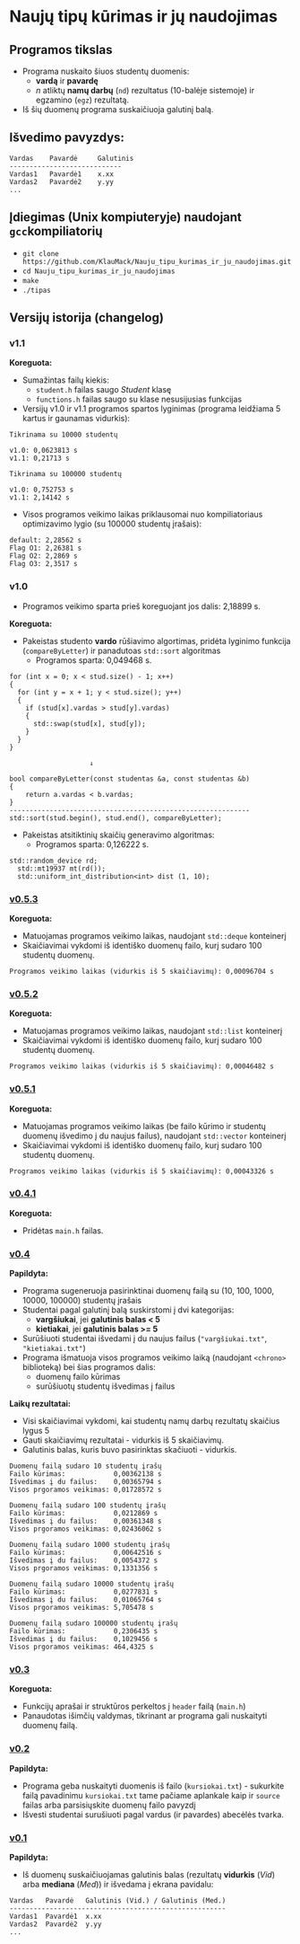 # Naujų tipų kūrimas ir jų naudojimas
## Programos tikslas
- Programa nuskaito šiuos studentų duomenis:
  - **vardą** ir **pavardę**
  - *n* atliktų **namų darbų** (`nd`) rezultatus (10-balėje sistemoje) ir egzamino (`egz`) rezultatą.
- Iš šių duomenų programa suskaičiuoja galutinį balą.
## Išvedimo pavyzdys:
```shell
Vardas    Pavardė     Galutinis
----------------------------
Vardas1   Pavardė1    x.xx
Vardas2   Pavardė2    y.yy
...
```
## Įdiegimas (Unix kompiuteryje) naudojant `gcc`kompiliatorių 

- `git clone https://github.com/KlauMack/Nauju_tipu_kurimas_ir_ju_naudojimas.git`
- `cd Nauju_tipu_kurimas_ir_ju_naudojimas`
- `make`
- `./tipas`
## Versijų istorija (changelog)
### v1.1

**Koreguota:**

- Sumažintas failų kiekis:
  - ```student.h``` failas saugo *Student* klasę
  - ```functions.h``` failas saugo su klase nesusijusias funkcijas
- Versijų v1.0 ir v1.1 programos spartos lyginimas (programa leidžiama 5 kartus ir gaunamas vidurkis):
```shell
Tikrinama su 10000 studentų

v1.0: 0,0623813 s
v1.1: 0,21713 s
```
```shell
Tikrinama su 100000 studentų

v1.0: 0,752753 s
v1.1: 2,14142 s
```
- Visos programos veikimo laikas priklausomai nuo kompiliatoriaus optimizavimo lygio (su 100000 studentų įrašais):
```shell
default: 2,28562 s
Flag O1: 2,26381 s
Flag O2: 2,2869 s
Flag O3: 2,3517 s
```

### v1.0

- Programos veikimo sparta prieš koreguojant jos dalis: 2,18899 s.

**Koreguota:**

- Pakeistas studento **vardo** rūšiavimo algortimas, pridėta lyginimo funkcija (```compareByLetter```) ir panadutoas ```std::sort``` algoritmas
  - Programos sparta: 0,049468 s.
```shell
for (int x = 0; x < stud.size() - 1; x++)         
{
  for (int y = x + 1; y < stud.size(); y++)
  {  
    if (stud[x].vardas > stud[y].vardas)
    {
      std::swap(stud[x], stud[y]);
    }
  }
}

                    ↓
                    
bool compareByLetter(const studentas &a, const studentas &b)
{
    return a.vardas < b.vardas;
}
------------------------------------------------------------
std::sort(stud.begin(), stud.end(), compareByLetter);
```
- Pakeistas atsitiktinių skaičių generavimo algoritmas:
  - Programos sparta: 0,126222 s.
```shell
std::random_device rd;
  std::mt19937 mt(rd());
  std::uniform_int_distribution<int> dist (1, 10);
```
### [v0.5.3](https://github.com/KlauMack/Duomenu_apdorojimas/releases/tag/v0.5.3)

**Koreguota:**

- Matuojamas programos veikimo laikas, naudojant `std::deque` konteinerį
- Skaičiavimai vykdomi iš identiško duomenų failo, kurį sudaro 100 studentų duomenų.
```shell
Programos veikimo laikas (vidurkis iš 5 skaičiavimų): 0,00096704 s
```
### [v0.5.2](https://github.com/KlauMack/Duomenu_apdorojimas/releases/tag/v0.5.2)

**Koreguota:**

- Matuojamas programos veikimo laikas, naudojant `std::list` konteinerį
- Skaičiavimai vykdomi iš identiško duomenų failo, kurį sudaro 100 studentų duomenų.
```shell
Programos veikimo laikas (vidurkis iš 5 skaičiavimų): 0,00046482 s
```
### [v0.5.1](https://github.com/KlauMack/Duomenu_apdorojimas/releases/tag/v0.5.1)

**Koreguota:**

- Matuojamas programos veikimo laikas (be failo kūrimo ir studentų duomenų išvedimo į du naujus failus), naudojant `std::vector` konteinerį
- Skaičiavimai vykdomi iš identiško duomenų failo, kurį sudaro 100 studentų duomenų.
```shell
Programos veikimo laikas (vidurkis iš 5 skaičiavimų): 0,00043326 s
```
### [v0.4.1](https://github.com/KlauMack/Duomenu_apdorojimas/releases/tag/v0.4.1)

**Koreguota:**

- Pridėtas ```main.h``` failas.

### [v0.4](https://github.com/KlauMack/Duomenu_apdorojimas/releases/tag/v0.4)

**Papildyta:**

- Programa sugeneruoja pasirinktinai duomenų failą su (10, 100, 1000, 10000, 100000) studentų įrašais
- Studentai pagal galutinį balą suskirstomi į dvi kategorijas:
  - **vargšiukai**, jei **galutinis balas < 5**
  - **kietiakai**, jei **galutinis balas >= 5**
- Surūšiuoti studentai išvedami į du naujus failus (```"vargšiukai.txt"```, ```"kietiakai.txt"```)
- Programa išmatuoja visos programos veikimo laiką (naudojant ```<chrono>``` biblioteką) bei šias programos dalis:
  - duomenų failo kūrimas
  - surūšiuotų studentų išvedimas į failus
  
**Laikų rezultatai:**
- Visi skaičiavimai vykdomi, kai studentų namų darbų rezultatų skaičius lygus 5
- Gauti skaičiavimų rezultatai - vidurkis iš 5 skaičiavimų.
- Galutinis balas, kuris buvo pasirinktas skačiuoti - vidurkis.
```shell
Duomenų failą sudaro 10 studentų įrašų
Failo kūrimas:            0,00362138 s
Išvedimas į du failus:    0,00365794 s
Visos prgoramos veikimas: 0,01728572 s

Duomenų failą sudaro 100 studentų įrašų
Failo kūrimas:            0,0212869 s
Išvedimas į du failus:    0,00361348 s
Visos prgoramos veikimas: 0,02436062 s

Duomenų failą sudaro 1000 studentų įrašų
Failo kūrimas:            0,00642516 s
Išvedimas į du failus:    0,0054372 s
Visos prgoramos veikimas: 0,1331356 s

Duomenų failą sudaro 10000 studentų įrašų
Failo kūrimas:            0,0277831 s
Išvedimas į du failus:    0,01065764 s
Visos prgoramos veikimas: 5,705478 s

Duomenų failą sudaro 100000 studentų įrašų
Failo kūrimas:            0,2306435 s
Išvedimas į du failus:    0,1029456 s
Visos prgoramos veikimas: 464,4325 s
```
### [v0.3](https://github.com/KlauMack/Duomenu_apdorojimas/releases/tag/v0.3)

**Koreguota:**

- Funkcijų aprašai ir struktūros perkeltos į ```header``` failą (```main.h```)
- Panaudotas išimčių valdymas, tikrinant ar programa gali nuskaityti duomenų failą.

### [v0.2](https://github.com/KlauMack/Duomenu_apdorojimas/releases/tag/v0.2)

**Papildyta:**

- Programa geba nuskaityti duomenis iš failo (```kursiokai.txt```) - sukurkite failą pavadinimu ```kursiokai.txt``` tame pačiame aplankale kaip ir ```source``` failas arba parsisiųskite duomenų failo pavyzdį
- Išvesti studentai surušiuoti pagal vardus (ir pavardes) abecėlės tvarka.

### [v0.1](https://github.com/KlauMack/Duomenu_apdorojimas/releases/tag/v0.1)

**Papildyta:**

- Iš duomenų suskaičiuojamas galutinis balas (rezultatų **vidurkis** (*Vid*) arba **mediana** (*Med*)) ir išvedama į ekrana pavidalu:
```shell
Vardas   Pavardė   Galutinis (Vid.) / Galutinis (Med.)
------------------------------------------------------
Vardas1  Pavardė1  x.xx
Vardas2  Pavardė2  y.yy
...
```
